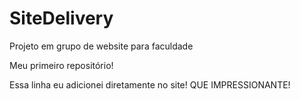 # SiteDelivery
 Projeto em grupo de website para faculdade

Meu primeiro repositório!

Essa linha eu adicionei diretamente no site! QUE IMPRESSIONANTE!
